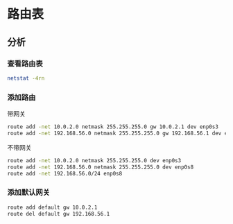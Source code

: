 # 路由表

## 分析

### 查看路由表

```sh
netstat -4rn
```

### 添加路由

带网关

```sh
route add -net 10.0.2.0 netmask 255.255.255.0 gw 10.0.2.1 dev enp0s3
route add -net 192.168.56.0 netmask 255.255.255.0 gw 192.168.56.1 dev enp0s8
```

不带网关

```sh
route add -net 10.0.2.0 netmask 255.255.255.0 dev enp0s3
route add -net 192.168.56.0 netmask 255.255.255.0 dev enp0s8
route add -net 192.168.56.0/24 enp0s8
```

### 添加默认网关

```sh
route add default gw 10.0.2.1
route del default gw 192.168.56.1
```
